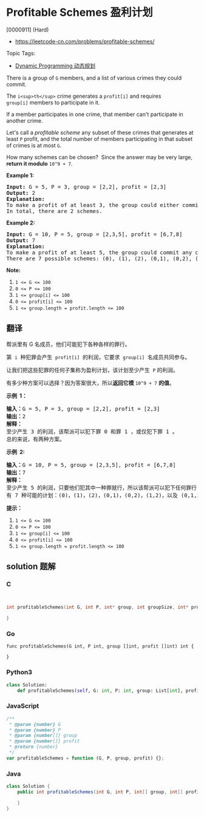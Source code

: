# Profitable Schemes 盈利计划

[0000911] (Hard)

- https://leetcode-cn.com/problems/profitable-schemes/

Topic Tags:

- [Dynamic Programming 动态规划](https://leetcode-cn.com/tag/dynamic-programming/)

There is a group of `G` members, and a list of various crimes they could commit.

The `i<sup>th</sup>` crime generates a `profit[i]` and requires `group[i]` members to participate in it.

If a member participates in one crime, that member can't participate in another crime.

Let's call a *profitable scheme* any subset of these crimes that generates at least `P` profit, and the total number of members participating in that subset of crimes is at most `G`.

How many schemes can be chosen?  Since the answer may be very large, **return it modulo** `10^9 + 7`.

**Example 1:**

<pre><strong>Input: </strong>G = <span id="example-input-1-1">5</span>, P = <span id="example-input-1-2">3</span>, group = <span id="example-input-1-3">[2,2]</span>, profit = <span id="example-input-1-4">[2,3]</span>
<strong>Output: </strong><span id="example-output-1">2</span>
<strong>Explanation: </strong>
To make a profit of at least 3, the group could either commit crimes 0 and 1, or just crime 1.
In total, there are 2 schemes.
</pre>

**Example 2:**

<pre><strong>Input: </strong>G = <span id="example-input-2-1">10</span>, P = <span id="example-input-2-2">5</span>, group = <span id="example-input-2-3">[2,3,5]</span>, profit = <span id="example-input-2-4">[6,7,8]</span>
<strong>Output: </strong><span id="example-output-2">7</span>
<strong>Explanation: </strong>
To make a profit of at least 5, the group could commit any crimes, as long as they commit one.
There are 7 possible schemes: (0), (1), (2), (0,1), (0,2), (1,2), and (0,1,2).
</pre>

**Note:**

1.  `1 <= G <= 100`
2.  `0 <= P <= 100`
3.  `1 <= group[i] <= 100`
4.  `0 <= profit[i] <= 100`
5.  `1 <= group.length = profit.length <= 100`

## 翻译

帮派里有 G 名成员，他们可能犯下各种各样的罪行。

第  `i`  种犯罪会产生  `profit[i]`  的利润，它要求  `group[i]`  名成员共同参与。

让我们把这些犯罪的任何子集称为盈利计划，该计划至少产生  `P` 的利润。

有多少种方案可以选择？因为答案很大，所以**返回它模** `10^9 + 7` **的值**。

**示例  1：**

<pre><strong>输入：</strong>G = 5, P = 3, group = [2,2], profit = [2,3]
<strong>输出：</strong>2
<strong>解释： </strong>
至少产生 3 的利润，该帮派可以犯下罪 0 和罪 1 ，或仅犯下罪 1 。
总的来说，有两种方案。
</pre>

**示例  2:**

<pre><strong>输入：</strong>G = 10, P = 5, group = [2,3,5], profit = [6,7,8]
<strong>输出：</strong>7
<strong>解释：</strong>
至少产生 5 的利润，只要他们犯其中一种罪就行，所以该帮派可以犯下任何罪行 。
有 7 种可能的计划：(0)，(1)，(2)，(0,1)，(0,2)，(1,2)，以及 (0,1,2) 。
</pre>

**提示：**

1.  `1 <= G <= 100`
2.  `0 <= P <= 100`
3.  `1 <= group[i] <= 100`
4.  `0 <= profit[i] <= 100`
5.  `1 <= group.length = profit.length <= 100`

## solution 题解

### C

```c


int profitableSchemes(int G, int P, int* group, int groupSize, int* profit, int profitSize){

}
```

### Go

```golang
func profitableSchemes(G int, P int, group []int, profit []int) int {

}
```

### Python3

```python
class Solution:
    def profitableSchemes(self, G: int, P: int, group: List[int], profit: List[int]) -> int:
```

### JavaScript

```javascript
/**
 * @param {number} G
 * @param {number} P
 * @param {number[]} group
 * @param {number[]} profit
 * @return {number}
 */
var profitableSchemes = function (G, P, group, profit) {};
```

### Java

```java
class Solution {
    public int profitableSchemes(int G, int P, int[] group, int[] profit) {

    }
}
```
